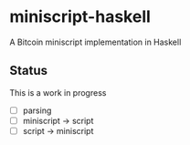 
# miniscript-haskell

A Bitcoin miniscript implementation in Haskell


## Status

This is a work in progress

- [ ] parsing
- [ ] miniscript -> script
- [ ] script -> miniscript
